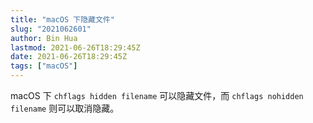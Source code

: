 ```yaml
---
title: "macOS 下隐藏文件"
slug: "2021062601"
author: Bin Hua
lastmod: 2021-06-26T18:29:45Z
date: 2021-06-26T18:29:45Z
tags: ["macOS"]
---
```


macOS 下 `chflags hidden filename` 可以隐藏文件，而 `chflags nohidden filename` 则可以取消隐藏。
